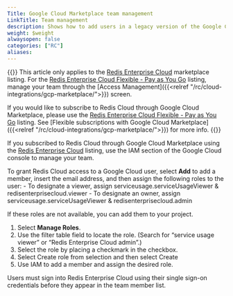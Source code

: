 ```yaml
---
Title: Google Cloud Marketplace team management
LinkTitle: Team management
description: Shows how to add users in a legacy version of the Google Cloud Marketplace subscription.
weight: $weight
alwaysopen: false
categories: ["RC"]
aliases: 
---
```


{{<banner-article bannerColor="#fff8dc">}}
This article only applies to the [Redis Enterprise Cloud](https://console.cloud.google.com/marketplace/product/endpoints/gcp.redisenterprise.com) marketplace listing. For the [Redis Enterprise Cloud Flexible - Pay as You Go](https://console.cloud.google.com/marketplace/product/redis-marketplace-isaas/redis-enterprise-cloud-flexible-plan) listing, manage your team through the [Access Management]({{<relref "/rc/cloud-integrations/gcp-marketplace/">}}) screen.

If you would like to subscribe to Redis Cloud through Google Cloud Marketplace, please use the [Redis Enterprise Cloud Flexible - Pay as You Go](https://console.cloud.google.com/marketplace/product/redis-marketplace-isaas/redis-enterprise-cloud-flexible-plan) listing. See [Flexible subscriptions with Google Cloud Marketplace]({{<relref "/rc/cloud-integrations/gcp-marketplace/">}}) for more info.
{{</banner-article>}}

If you subscribed to Redis Cloud through Google Cloud Marketplace using the [Redis Enterprise Cloud](https://console.cloud.google.com/marketplace/product/endpoints/gcp.redisenterprise.com) listing, use the IAM section of the Google Cloud console to manage your team.

To grant Redis Cloud access to a Google Cloud user, select **Add** to add a member, insert the email address, and then assign the following roles to the user:
    - To designate a viewer, assign serviceusage.serviceUsageViewer & redisenterprisecloud.viewer
    - To designate an owner, assign serviceusage.serviceUsageViewer & redisenterprisecloud.admin


If these roles are not available, you can add them to your project.

1. Select **Manage Roles**.
2. Use the filter table field to locate the role. (Search for “service usage viewer” or “Redis Enterprise Cloud admin”.)
3. Select the role by placing a checkmark in the checkbox.
4. Select Create role from selection and then select Create
5. Use IAM to add a member and assign the desired role.

Users must sign into Redis Enterprise Cloud using their single sign-on credentials before they appear in the team member list.
